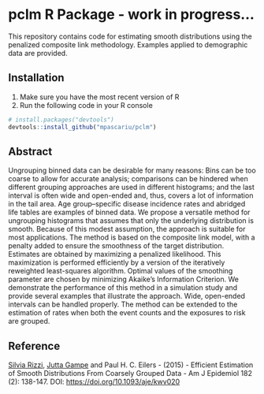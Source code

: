 # pclm R Package - work in progress...

This repository contains code for estimating smooth distributions using the penalized composite link methodology. Examples applied to demographic data are provided.

## Installation

1. Make sure you have the most recent version of R
2. Run the following code in your R console 

```r
# install.packages("devtools")
devtools::install_github("mpascariu/pclm")
```


## Abstract
Ungrouping binned data can be desirable for many reasons: Bins can be too coarse to allow for accurate analysis; comparisons can be hindered when different grouping approaches are used in different histograms; and the last interval is often wide and open-ended and, thus, covers a lot of information in the tail area. Age group–specific disease incidence rates and abridged life tables are examples of binned data. We propose a versatile method for ungrouping histograms that assumes that only the underlying distribution is smooth. Because of this modest assumption, the approach is suitable for most applications. The method is based on the composite link model, with a penalty added to ensure the smoothness of the target distribution. Estimates are obtained by maximizing a penalized likelihood. This maximization is performed efficiently by a version of the iteratively reweighted least-squares algorithm. Optimal values of the smoothing parameter are chosen by minimizing Akaike’s Information Criterion. We demonstrate the performance of this method in a simulation study and provide several examples that illustrate the approach. Wide, open-ended intervals can be handled properly. The method can be extended to the estimation of rates when both the event counts and the exposures to risk are grouped.

## Reference
[Silvia Rizzi](http://findresearcher.sdu.dk:8080/portal/en/person/srizzi), [Jutta Gampe](http://www.demogr.mpg.de/en/institute/staff_directory_1899/jutta_gampe_655.htm) and Paul H. C. Eilers - (2015) - Efficient Estimation of Smooth Distributions From Coarsely Grouped Data - Am J Epidemiol  182 (2): 138-147. DOI: https://doi.org/10.1093/aje/kwv020
